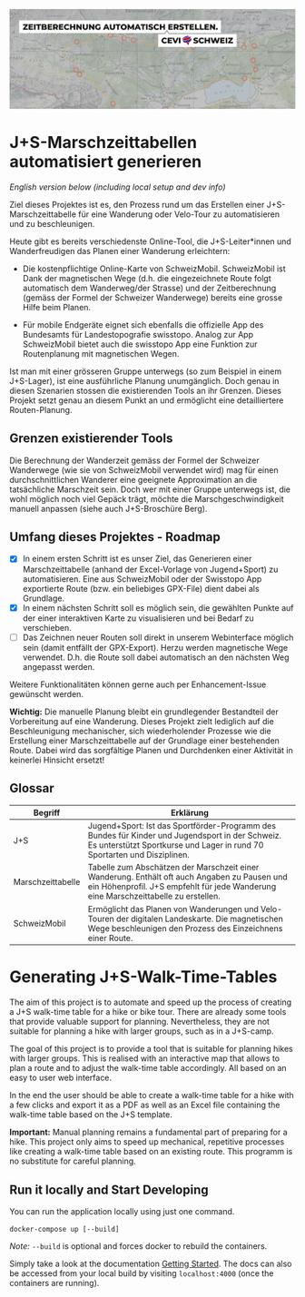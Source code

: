 ![Claim Image](docs/imgs/Claim.png)

# J+S-Marschzeittabellen automatisiert generieren

_English version below (including local setup and dev info)_

Ziel dieses Projektes ist es, den Prozess rund um das Erstellen einer J+S-Marschzeittabelle für eine Wanderung oder
Velo-Tour zu automatisieren und zu beschleunigen.

Heute gibt es bereits verschiedenste Online-Tool, die J+S-Leiter*innen und Wanderfreudigen das Planen einer Wanderung
erleichtern:

- Die kostenpflichtige Online-Karte von SchweizMobil. SchweizMobil ist Dank der magnetischen Wege (d.h. die
  eingezeichnete Route folgt automatisch dem Wanderweg/der Strasse) und der Zeitberechnung (gemäss der Formel der
  Schweizer Wanderwege) bereits eine grosse Hilfe beim Planen.

- Für mobile Endgeräte eignet sich ebenfalls die offizielle App des Bundesamts für Landestopografie swisstopo. Analog
  zur App SchweizMobil bietet auch die swisstopo App eine Funktion zur Routenplanung mit magnetischen Wegen.

Ist man mit einer grösseren Gruppe unterwegs (so zum Beispiel in einem J+S-Lager), ist eine ausführliche Planung
unumgänglich. Doch genau in diesen Szenarien stossen die existierenden Tools an ihr Grenzen. Dieses Projekt setzt genau
an diesem Punkt an und ermöglicht eine detailliertere Routen-Planung.

## Grenzen existierender Tools

Die Berechnung der Wanderzeit gemäss der Formel der Schweizer Wanderwege (wie sie von SchweizMobil verwendet wird)  mag
für einen durchschnittlichen Wanderer eine geeignete Approximation an die tatsächliche Marschzeit sein. Doch wer mit
einer Gruppe unterwegs ist, die wohl möglich noch viel Gepäck trägt, möchte die Marschgeschwindigkeit manuell
anpassen (siehe auch J+S-Broschüre Berg).

## Umfang dieses Projektes - Roadmap

- [x] In einem ersten Schritt ist es unser Ziel, das Generieren einer Marschzeittabelle (anhand der Excel-Vorlage von
  Jugend+Sport) zu automatisieren. Eine aus SchweizMobil oder der Swisstopo App exportierte Route (bzw. ein beliebiges
  GPX-File) dient dabei als Grundlage.
- [x] In einem nächsten Schritt soll es möglich sein, die gewählten Punkte auf der einer interaktiven Karte zu
  visualisieren und bei Bedarf zu verschieben.
- [ ] Das Zeichnen neuer Routen soll direkt in unserem Webinterface möglich sein (damit entfällt der GPX-Export). Herzu
  werden magnetische Wege verwendet. D.h. die Route soll dabei automatisch an den nächsten Weg angepasst werden.

Weitere Funktionalitäten können gerne auch per Enhancement-Issue gewünscht werden.

**Wichtig:** Die manuelle Planung bleibt ein grundlegender Bestandteil der Vorbereitung auf eine Wanderung. Dieses
Projekt zielt lediglich auf die Beschleunigung mechanischer, sich wiederholender Prozesse wie die Erstellung einer
Marschzeittabelle auf der Grundlage einer bestehenden Route. Dabei wird das sorgfältige Planen und Durchdenken einer
Aktivität in keinerlei Hinsicht ersetzt!

## Glossar

| Begriff           | Erklärung                                                                                                                                                                           |
|-------------------|-------------------------------------------------------------------------------------------------------------------------------------------------------------------------------------|
| J+S               | Jugend+Sport: Ist das Sportförder-Programm des Bundes für Kinder und Jugendsport in der Schweiz. Es unterstützt  Sportkurse und Lager in rund 70 Sportarten und Disziplinen.        |
| Marschzeittabelle | Tabelle zum Abschätzen der Marschzeit einer Wanderung. Enthält oft auch Angaben zu Pausen und ein Höhenprofil. J+S empfehlt für jede Wanderung eine Marschzeittabelle zu erstellen. |
| SchweizMobil      | Ermöglicht das Planen von Wanderungen und Velo-Touren der digitalen Landeskarte. Die magnetischen Wege beschleunigen den Prozess des Einzeichnens einer Route.                      |

# Generating J+S-Walk-Time-Tables

The aim of this project is to automate and speed up the process of creating a J+S walk-time table for a hike or bike
tour. There are already some tools that provide valuable support for planning. Nevertheless, they are not suitable for
planning a hike with larger groups, such as in a J+S-camp.

The goal of this project is to provide a tool that is suitable for planning hikes with larger groups. This is realised
with an interactive map that allows to plan a route and to adjust the walk-time table accordingly. All based on an easy
to user web interface.

In the end the user should be able to create a walk-time table for a hike with a few clicks and export it as a PDF as
well as an Excel file containing the walk-time table based on the J+S template.

**Important:** Manual planning remains a fundamental part of preparing for a hike. This project only aims to speed up
mechanical, repetitive processes like creating a walk-time table based on an existing route. This programm is no
substitute for careful planning.

## Run it locally and Start Developing

You can run the application locally using just one command.

```
docker-compose up [--build]
```

*Note:* `--build` is optional and forces docker to rebuild the containers.

Simply take a look at the documentation [Getting Started](https://docs.map.cevi.tools/). The docs can also be accessed
from your local build by visiting `localhost:4000` (once the containers are running).